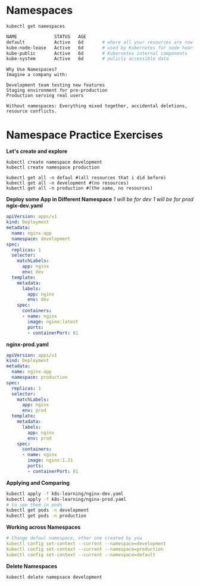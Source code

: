 # Namespaces

`kubectl get namespaces`
```sh
NAME              STATUS   AGE
default           Active   6d		# where all your resources are now
kube-node-lease   Active   6d		# used by Kubernetes for node heartbeat/lease management.
kube-public       Active   6d		# Kubernetes internal components
kube-system       Active   6d		# pulicly accessible data
```
```
Why Use Namespaces?
Imagine a company with:

Development team testing new features
Staging environment for pre-production
Production serving real users

Without namespaces: Everything mixed together, accidental deletions, resource conflicts.
```

# Namespace Practice Exercises
**Let's create and explore**
```
kubectl create namespace development
kubectl create namespace production

kubectl get all -n defaul #(all resources that i did before)
kubectl get all -n development #(no resources)
kubectl get all -n production #(the same, no resources)
```

**Deploy some App in Different Namespace**
*1 will be for dev* *1 will be for prod*
**ngix-dev.yaml**
```yaml
apiVersion: apps/v1
kind: Deployment
metadata:
  name: nginx-app
  namespace: development
spec:
  replicas: 1
  selector:
    matchLabels:
      app: nginx
      env: dev
  template:
    metadata:
      labels:
        app: nginx
        env: dev
    spec:
      containers:
      - name: nginx
        image: nginx:latest
        ports:
        - containerPort: 81 
```
**nginx-prod.yaml**
```yaml
apiVersion: apps/v1
kind: Deployment
metadata:
  name: nginx-app
  namespace: production
spec:
  replicas: 1
  selector:
    matchLabels:
      app: nginx
      env: prod
  template:
    metadata:
      labels:
        app: nginx
        env: prod
    spec:
      containers:
      - name: nginx
        image: nginx:1.21
        ports:
        - containerPort: 81 
```

**Applying and Comparing**
```sh
kubectl apply -f k8s-learning/nginx-dev.yaml
kubectl apply -f k8s-learning/nginx-prod.yaml
# to see them in pods
kubectl get pods -n development
kubectl get pods -n production

```

**Working across Namespaces**
```yaml
# Change defaul namespace, other one created by you
kubectl config set-context --current --namespace=development
kubectl config set-context --current --namespace=production
kubectl config set-context --current --namespace=default
```

**Delete Namespaces**
```
kubectl delete namepsace development
```
